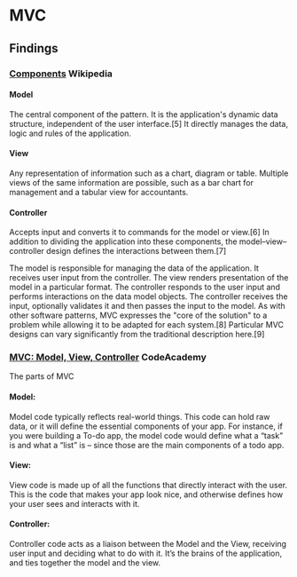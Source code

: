 # MVC

## Findings

### [Components](https://en.wikipedia.org/wiki/Model%E2%80%93view%E2%80%93controller#Components) Wikipedia

#### Model
The central component of the pattern. It is the application's dynamic data structure, independent of the user interface.[5] It directly manages the data, logic and rules of the application.
#### View
Any representation of information such as a chart, diagram or table. Multiple views of the same information are possible, such as a bar chart for management and a tabular view for accountants.
#### Controller
Accepts input and converts it to commands for the model or view.[6]
In addition to dividing the application into these components, the model–view–controller design defines the interactions between them.[7]

The model is responsible for managing the data of the application. It receives user input from the controller.
The view renders presentation of the model in a particular format.
The controller responds to the user input and performs interactions on the data model objects. The controller receives the input, optionally validates it and then passes the input to the model.
As with other software patterns, MVC expresses the "core of the solution" to a problem while allowing it to be adapted for each system.[8] Particular MVC designs can vary significantly from the traditional description here.[9]

### [MVC: Model, View, Controller](https://www.codecademy.com/articles/mvc) CodeAcademy

The parts of MVC

#### Model: 
Model code typically reflects real-world things. This code can hold raw data, or it will define the essential components of your app. For instance, if you were building a To-do app, the model code would define what a “task” is and what a “list” is – since those are the main components of a todo app. 

#### View: 
View code is made up of all the functions that directly interact with the user. This is the code that makes your app look nice, and otherwise defines how your user sees and interacts with it. 

#### Controller: 
Controller code acts as a liaison between the Model and the View, receiving user input and deciding what to do with it. It’s the brains of the application, and ties together the model and the view.